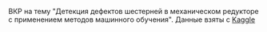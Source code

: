 ВКР на тему "Детекция дефектов шестерней в механическом редукторе с применением методов машинного обучения".
Данные взяты с [Kaggle](https://www.kaggle.com/datasets/hieudaotrung/gear-vibration/data)

